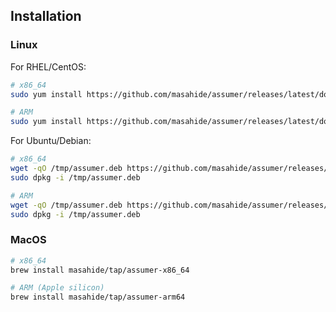 ## Installation

### Linux

For RHEL/CentOS:


```bash
# x86_64
sudo yum install https://github.com/masahide/assumer/releases/latest/download/__amd64rpm__

# ARM
sudo yum install https://github.com/masahide/assumer/releases/latest/download/__arm64rpm__
```


For Ubuntu/Debian:

```bash
# x86_64
wget -qO /tmp/assumer.deb https://github.com/masahide/assumer/releases/latest/download/__amd64deb__
sudo dpkg -i /tmp/assumer.deb

# ARM
wget -qO /tmp/assumer.deb https://github.com/masahide/assumer/releases/latest/download/__arm64deb__
sudo dpkg -i /tmp/assumer.deb
```

### MacOS


```bash
# x86_64
brew install masahide/tap/assumer-x86_64

# ARM (Apple silicon)
brew install masahide/tap/assumer-arm64
```

